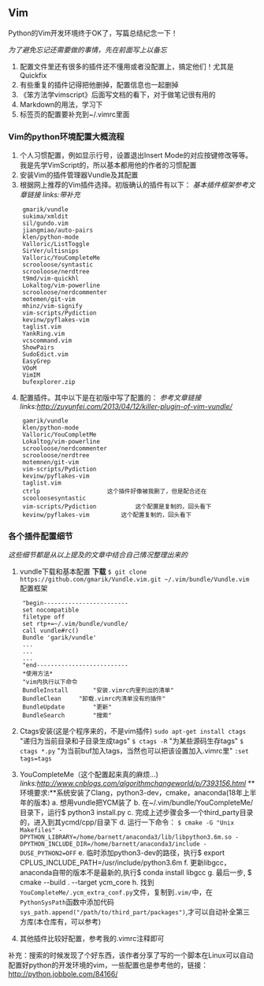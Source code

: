 ## Vim
Python的Vim开发环境终于OK了，写篇总结纪念一下！

*为了避免忘记还需要做的事情，先在前面写上以备忘*
1. 配置文件里还有很多的插件还不懂用或者没配置上，搞定他们！尤其是Quickfix
2. 有些重复的插件记得把他删掉，配置信息也一起删掉
3. 《笨方法学vimscript》后面写文档的看下，对于做笔记很有用的
4. Markdown的用法，学习下
5. 标签页的配置要补充到~/.vimrc里面


### Vim的python环境配置大概流程
1. 个人习惯配置，例如显示行号，设置退出Insert Mode的对应按键修改等等。我是先学VimScript的，所以基本都用他的作者的习惯配置
2. 安装Vim的插件管理器Vundle及其配置
3. 根据网上推荐的Vim插件选择。初版确认的插件有以下：
*基本插件框架参考文章链接*
*links:带补充*
```
	gmarik/vundle
	sukima/xmldit
	sil/gundo.vim
	jiangmiao/auto-pairs
	klen/python-mode
	Valloric/ListToggle
	SirVer/ultisnips
	Valloric/YouCompleteMe
	scrooloose/syntastic
	scrooloose/nerdtree
	t9md/vim-quickhl
	Lokaltog/vim-powerline
	scrooloose/nerdcommenter
	motemen/git-vim
	mhinz/vim-signify
	vim-scripts/Pydiction
	kevinw/pyflakes-vim
	taglist.vim
	YankRing.vim
	vcscommand.vim
	ShowPairs
	SudoEdict.vim
	EasyGrep
	VOoM
	VimIM
	bufexplorer.zip		
```
4. 配置插件。其中以下是在初版中写了配置的：
*参考文章链接*
*links:http://zuyunfei.com/2013/04/12/killer-plugin-of-vim-vundle/*
```
	gamrik/vundle
	klen/python-mode
	Valloric/YouCompletMe
	Lokaltog/vim-powerline
	scrooloose/nerdcommenter
	scrooloose/nerdtree
	motemnen/git-vim
	vim-scripts/Pydiction
	kevinw/pyflakes-vim
	taglist.vim
	ctrlp					这个插件好像被我删了，但是配合还在		
	scooloosesyntastic
	vim-scripts/Pydiction			这个配置是复制的，回头看下
	kevinw/pyflakes-vim			这个配置复制的，回头看下
```

### 各个插件配置细节
*这些细节都是从以上提及的文章中结合自己情况整理出来的*	
1. vundle下载和基本配置
	**下载**
	`$ git clone https://github.com/gmarik/Vundle.vim.git ~/.vim/bundle/Vundle.vim`
	配置框架
```vim
	"begin------------------------
	set nocompatible
	filetype off
	set rtp+=~/.vim/bundle/vundle/
	call vundle#rc()
	Bundle 'garik/vundle'
	...
	...
	...
	"end--------------------------
	*使用方法*
	"vim内执行以下命令
	BundleInstall		"安装.vimrc内里列出的清单"
	BundleClean		"卸载.vimrc内清单没有的插件"
	BundleUpdate		"更新"
	BundleSearch		"搜索"	
```
2. Ctags安装(这是个程序来的，不是vim插件)	
	`sudo apt-get install ctags`
	"递归为当前目录和子目录生成tags"	
	`$ ctags -R`
	"为某些源码生存tags"
	`$ ctags *.py`
	"为当前buf加入tags，当然也可以把该设置加入.vimrc里"
	`:set tags=tags`
3. YouCompleteMe（这个配置起来真的麻烦...)
*links:http://www.cnblogs.com/algorithmchangeworld/p/7393156.html*
	**环境要求:**系统安装了Clang，python3-dev，cmake，anaconda(18年上半年的版本)
	a. 想用vundle把YCM装了
	b. 在~/.vim/bundle/YouCompleteMe/目录下，运行$ python3 install.py
	c. 完成上述步骤会多一个third_party目录的，进入到其ycmd/cpp/目录下
	d. 运行一下命令：
	`$ cmake -G "Unix Makefiles" -DPYTHON_LIBRARY=/home/barnett/anaconda3/lib/libpython3.6m.so -DPYTHON_INCLUDE_DIR=/home/barnett/anaconda3/include -DUSE_PYTHON2=OFF`
	e. 临时添加python3-dev的路径，执行$ export CPLUS_INCLUDE_PATH=/usr/include/python3.6m
	f. 更新libgcc，anaconda自带的版本不是最新的,执行$ conda install libgcc
	g. 最后一步, $ cmake --build . --target ycm_core
	h. 找到`YouCompleteMe/.ycm_extra_conf.py`文件，复制到`.vim/`中，在`PythonSysPath`函数中添加代码`sys_path.append("/path/to/third_part/packages")`,才可以自动补全第三方库(本仓库有，可以参考)



4. 其他插件比较好配置，参考我的.vimrc注释即可



补充：搜索的时候发现了个好东西，该作者分享了写的一个脚本在Linux可以自动配置好python的开发环境的vim，一些配置也是参考他的，链接：http://python.jobbole.com/84166/
